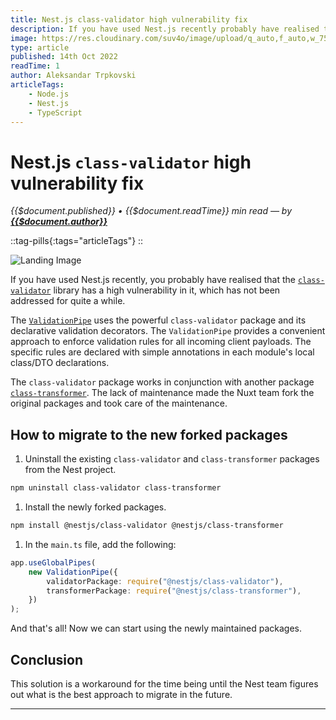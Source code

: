 ```yaml
---
title: Nest.js class-validator high vulnerability fix
description: If you have used Nest.js recently probably have realised that the class-validator library has a high vulnerability in it, which is not being addressed for quite a while. The ValidationPipe makes use of the powerful class-validator package and its declarative validation decorators. The ValidationPipe provides a convenient approach to enforce validation rules for all incoming client payloads, where the specific rules are declared with simple annotations in local class/DTO declarations in each module. The class-validator package works in conjunction with another package class-transformer. The lack of maintenance made the Nuxt team fork the original packages and take care of the maintenance.
image: https://res.cloudinary.com/suv4o/image/upload/q_auto,f_auto,w_750,e_sharpen:100/v1665729617/blog/nestjs-class-validator-high-vulnerability-fix/nestjs-class-validator-high-vulnerability-fix
type: article
published: 14th Oct 2022
readTime: 1
author: Aleksandar Trpkovski
articleTags:
    - Node.js
    - Nest.js
    - TypeScript
---
```


# Nest.js `class-validator` high vulnerability fix

_{{$document.published}} • {{$document.readTime}} min read — by **[{{$document.author}}](/)**_

::tag-pills{:tags="articleTags"}
::

![Landing Image](https://res.cloudinary.com/suv4o/image/upload/q_auto,f_auto,w_750,e_sharpen:100/v1665729617/blog/nestjs-class-validator-high-vulnerability-fix/nestjs-class-validator-high-vulnerability-fix)

If you have used Nest.js recently, you probably have realised that the [`class-validator`](https://www.npmjs.com/package/class-validator) library has a high vulnerability in it, which has not been addressed for quite a while.

The [`ValidationPipe`](https://docs.nestjs.com/techniques/validation) uses the powerful `class-validator` package and its declarative validation decorators. The `ValidationPipe` provides a convenient approach to enforce validation rules for all incoming client payloads. The specific rules are declared with simple annotations in each module's local class/DTO declarations.

The `class-validator` package works in conjunction with another package [`class-transformer`](https://www.npmjs.com/package/class-transformer). The lack of maintenance made the Nuxt team fork the original packages and took care of the maintenance.

## **How to migrate to the new forked packages**

1. Uninstall the existing `class-validator` and `class-transformer` packages from the Nest project.

```bash
npm uninstall class-validator class-transformer
```

1. Install the newly forked packages.

```bash
npm install @nestjs/class-validator @nestjs/class-transformer
```

1. In the `main.ts` file, add the following:

```ts
app.useGlobalPipes(
    new ValidationPipe({
        validatorPackage: require("@nestjs/class-validator"),
        transformerPackage: require("@nestjs/class-transformer"),
    })
);
```

And that's all! Now we can start using the newly maintained packages.

## Conclusion

This solution is a workaround for the time being until the Nest team figures out what is the best approach to migrate in the future.

---

